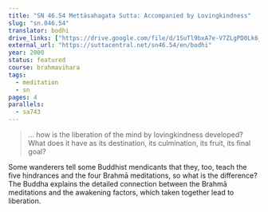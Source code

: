 ```yaml
---
title: "SN 46.54 Mettāsahagata Sutta: Accompanied by Lovingkindness"
slug: "sn.046.54"
translator: bodhi
drive_links: ["https://drive.google.com/file/d/1SuTl9bxA7e-V7ZLgPD0Lk6_ZnxpN1-ML/view?usp=drivesdk"]
external_url: "https://suttacentral.net/sn46.54/en/bodhi"
year: 2000
status: featured
course: brahmavihara
tags:
  - meditation
  - sn
pages: 4
parallels:
  - sa743
---
```


> … how is the liberation of the mind by lovingkindness developed? What does it have as its destination, its culmination, its fruit, its final goal?

Some wanderers tell some Buddhist mendicants that they, too, teach the five hindrances and the four Brahmā meditations, so what is the difference? The Buddha explains the detailed connection between the Brahmā meditations and the awakening factors, which taken together lead to liberation.


